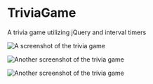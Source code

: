 # TriviaGame
A trivia game utilizing jQuery and interval timers

![A screenshot of the trivia game](http://i301.photobucket.com/albums/nn65/reversethis/Screen%20Shot%202017-08-14%20at%207.58.29%20PM.png)

![Another screenshot of the trivia game](http://i301.photobucket.com/albums/nn65/reversethis/Screen%20Shot%202017-08-14%20at%207.58.36%20PM.png)

![Another screenshot of the trivia game](http://i301.photobucket.com/albums/nn65/reversethis/Screen%20Shot%202017-08-14%20at%207.58.58%20PM.png)